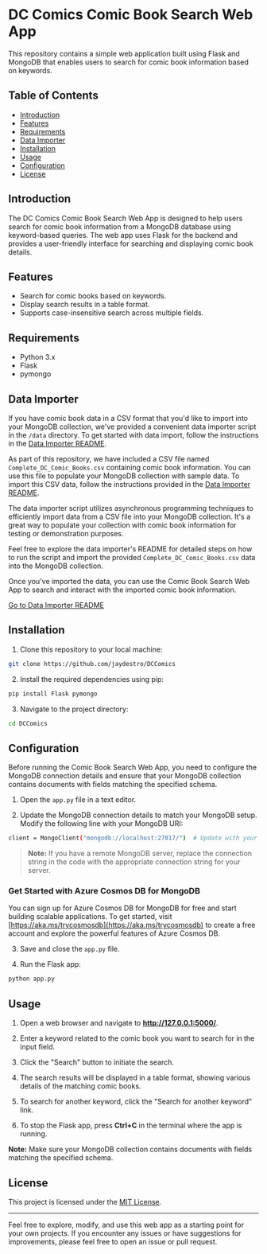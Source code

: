 # DC Comics Comic Book Search Web App

This repository contains a simple web application built using Flask and MongoDB that enables users to search for comic book information based on keywords.

## Table of Contents

- [Introduction](#introduction)
- [Features](#features)
- [Requirements](#requirements)
- [Data Importer](#data-importer)
- [Installation](#installation)
- [Usage](#usage)
- [Configuration](#configuration)
- [License](#license)

## Introduction

The DC Comics Comic Book Search Web App is designed to help users search for comic book information from a MongoDB database using keyword-based queries. The web app uses Flask for the backend and provides a user-friendly interface for searching and displaying comic book details.

## Features

- Search for comic books based on keywords.
- Display search results in a table format.
- Supports case-insensitive search across multiple fields.

## Requirements

- Python 3.x
- Flask
- pymongo


## Data Importer

If you have comic book data in a CSV format that you'd like to import into your MongoDB collection, we've provided a convenient data importer script in the `/data` directory. To get started with data import, follow the instructions in the [Data Importer README](./data/README.md).

As part of this repository, we have included a CSV file named `Complete_DC_Comic_Books.csv` containing comic book information. You can use this file to populate your MongoDB collection with sample data. To import this CSV data, follow the instructions provided in the [Data Importer README](./data/README.md).

The data importer script utilizes asynchronous programming techniques to efficiently import data from a CSV file into your MongoDB collection. It's a great way to populate your collection with comic book information for testing or demonstration purposes.

Feel free to explore the data importer's README for detailed steps on how to run the script and import the provided `Complete_DC_Comic_Books.csv` data into the MongoDB collection.

Once you've imported the data, you can use the Comic Book Search Web App to search and interact with the imported comic book information.

[Go to Data Importer README](./data/README.md)

## Installation

1. Clone this repository to your local machine:

```bash
git clone https://github.com/jaydestro/DCComics
```

2. Install the required dependencies using pip:

```bash
pip install Flask pymongo
```

3. Navigate to the project directory:

```bash
cd DCComics
```

## Configuration

Before running the Comic Book Search Web App, you need to configure the MongoDB connection details and ensure that your MongoDB collection contains documents with fields matching the specified schema.

1. Open the `app.py` file in a text editor.

2. Update the MongoDB connection details to match your MongoDB setup. Modify the following line with your MongoDB URI:

```bash 
client = MongoClient("mongodb://localhost:27017/")  # Update with your MongoDB connection details
```

> **Note:** If you have a remote MongoDB server, replace the connection string in the code with the appropriate connection string for your server.
>

### Get Started with Azure Cosmos DB for MongoDB

You can sign up for Azure Cosmos DB for MongoDB for free and start building scalable applications. To get started, visit [https://aka.ms/trycosmosdb](https://aka.ms/trycosmosdb) to create a free account and explore the powerful features of Azure Cosmos DB.

3. Save and close the `app.py` file.

4. Run the Flask app:

```bash 
python app.py
```

## Usage

1. Open a web browser and navigate to **http://127.0.0.1:5000/**.

1. Enter a keyword related to the comic book you want to search for in the input field.

1. Click the "Search" button to initiate the search.

1. The search results will be displayed in a table format, showing various details of the matching comic books.

1. To search for another keyword, click the "Search for another keyword" link.

1. To stop the Flask app, press **Ctrl+C** in the terminal where the app is running.
 
**Note:** Make sure your MongoDB collection contains documents with fields matching the specified schema.

## License

This project is licensed under the [MIT License](LICENSE).

---

Feel free to explore, modify, and use this web app as a starting point for your own projects. If you encounter any issues or have suggestions for improvements, please feel free to open an issue or pull request.

